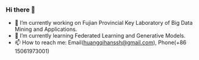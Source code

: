 ### Hi there 👋

<!--
**huangqihanssh/huangqihanssh** is a ✨ _special_ ✨ repository because its `README.md` (this file) appears on your GitHub profile.

Here are some ideas to get you started:

- 🔭 I’m currently working on ...
- 🌱 I’m currently learning ...
- 👯 I’m looking to collaborate on ...
- 🤔 I’m looking for help with ...
- 💬 Ask me about ...
- 📫 How to reach me: ...
- 😄 Pronouns: ...
- ⚡ Fun fact: ...
-->

- 🔭 I’m currently working on Fujian Provincial Key Laboratory of Big Data Mining and Applications.
- 🌱 I’m currently learning Federated Learning and Generative Models.
- 📫 How to reach me: Email(huangqihanssh@gmail.com), Phone(+86 15061973001)
